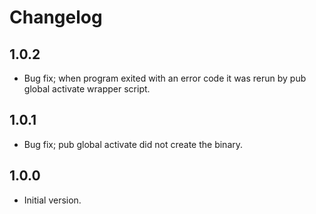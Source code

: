 # Changelog

## 1.0.2

- Bug fix; when program exited with an error code it was rerun by pub global activate wrapper script.

## 1.0.1

- Bug fix; pub global activate did not create the binary.

## 1.0.0

- Initial version.